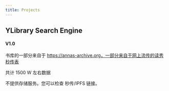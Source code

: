 ```yaml
---
title: Projects
---
```



## YLibrary Search Engine

#### V1.0 

书库的一部分来自于 https://annas-archive.org，一部分来自于网上流传的读秀秒传表

共计 1500 W 左右数据

不提供存储服务。您可以检查 秒传/IPFS 链接。